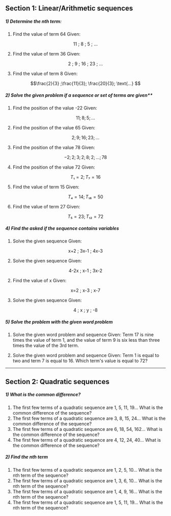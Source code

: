 ## Section 1: Linear/Arithmetic sequences

##### 1) **Determine the nth term:**
1. Find the value of term 64
	Given:

$$ \text{11 ; 8 ; 5 ; ...} $$

2. Find the value of term 36
	Given:

$$ \text{2 ; 9 ; 16 ; 23 ; ...} $$

3. Find the value of term 8
	Given:

$$\frac{2}{3} ;\frac{11}{3}; \frac{20}{3}; \text{...} $$

##### 2) Solve the given problem if a sequence or set of terms are given**
1. Find the position of the value -22
	Given:

$$ 11 ; 8 ; 5 ; ... $$

2. Find the position of the value 65
	Given:

$$ 2 ; 9 ; 16 ; 23 ; ...$$

3. Find the position of the value 78
	Given:

$$ -2 ; 2 ; 3 ; 2 ; 8 ; 2 ; ... ; 78 $$

4. Find the position of the value 72
	Given:

$$ T₁ = 2 ; T₇ = 16 $$

5. Find the value of term 15
	Given: 

$$ T₄ = 14; T₁₆ = 50 $$

6. Find the value of term 27
	Given:

$$ T₅ = 23 ;T₁₂ = 72$$

##### 4) **Find the asked if the sequence contains variables**
1. Solve the given sequence
	Given:

$$ \text{x+2 ; 3x-1 ; 4x-3} $$

2. Solve the given sequence
	Given:

$$ \text{4-2x ; x-1 ; 3x-2} $$

2. Find the value of x
	Given:

$$ \text{x=2 ; x-3 ; x-7} $$

3. Solve the given sequence
	Given: 
	
$$ \text{ 4 ; x ; y ; -8 } $$

##### 5) Solve the problem with the given word problem
1. Solve the given word problem and sequence
	Given: Term 17 is nine times the value of term 1, and the value of term 9 is six less than three times the value of the 3rd term.

2. Solve the given word problem and sequence
	Given: Term 1 is equal to two and term 7 is equal to 16. Which term's value is equal to 72?

---
## Section 2: Quadratic sequences

##### 1) What is the common difference?

1.  The first few terms of a quadratic sequence are 1, 5, 11, 19... What is the common difference of the sequence?
2.  The first few terms of a quadratic sequence are 3, 8, 15, 24... What is the common difference of the sequence?
3.  The first few terms of a quadratic sequence are 6, 18, 54, 162... What is the common difference of the sequence?
4.  The first few terms of a quadratic sequence are 4, 12, 24, 40... What is the common difference of the sequence?

##### 2) Find the nth term

1.  The first few terms of a quadratic sequence are 1, 2, 5, 10... What is the nth term of the sequence?
2.  The first few terms of a quadratic sequence are 1, 3, 6, 10... What is the nth term of the sequence?
3.  The first few terms of a quadratic sequence are 1, 4, 9, 16... What is the nth term of the sequence?
4. The first few terms of a quadratic sequence are 1, 5, 11, 19... What is the nth term of the sequence?